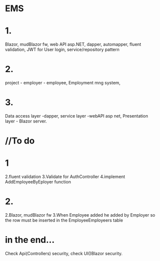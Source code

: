 # EMS
# 1.
Blazor, mudBlazor fw, web API asp.NET, dapper, automapper, fluent validation, JWT for User login,  service/repository pattern
# 2.
project - employer - employee, Employment mng system,
# 3.
Data access layer -dapper, service layer -webAPI asp net, Presentation layer - Blazor server.

# //To do
# 1
2.fluent validation
3.Validate for AuthController
4.implement AddEmployeeByEployer function
# 2.
2.Blazor, mudBlazor fw
3.When Employee added he added by Employer so the row must be inserted in the EmployeeEmployeers table

# in the end...
Check Api(Controllers) security, check UI()Blazor security.